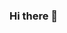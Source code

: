 ### Hi there 👋

<!--
**tuliooarauj/tuliooarauj** is a ✨ _special_ ✨ repository because its `README.md` (this file) appears on your GitHub profile.

Here are some ideas to get you started:

- 🔭 I’m currently working on ...
- 🌱 I’m currently learning ...
- 👯 I’m looking to collaborate on ...
- 🤔 I’m looking for help with ...
- 💬 Ask me about ...
- 📫 How to reach me: ...
- 😄 Pronouns: ...
- ⚡ Fun fact: ...
-->

<!DOCTYPE html>
<html lang="pt-br">
<head>
    <meta charset="UTF-8">
    <meta http-equiv="X-UA-Compatible" content="IE=edge">
    <meta name="viewport" content="width=], initial-scale=1.0">
    <title>Card</title>
    <style>
        *{
            padding: 0;
            margin: 0;

        }
        #container{
           width: 100vw;
            height: 100vh;
            display: flex;
            justify-content: center;
            align-items: center;
        }
        #card{
            
            width: 300px;
            height: 500px;
            background-color: purple;
            border-radius: 10px;
            border: 3px solid black;

            display: flex;
            align-items: center;
            flex-direction: column;
            justify-content: space-around;
        }

        h1{
            text-align: center;
            color: red;
        }
        img{
            width: 80%;
        }
        #link{
            display: flex;
        }
        a{
            text-decoration: none;
            text-align: center;
            color: black;

            border: 2px solid black;
           
            margin: 40px 30px;
            background-color: antiquewhite;

            border-radius: 10px;
            width: 80px;
            height: 30px;       


            display: flex;
            align-items: center;
            justify-content: center;
        }
        ul li{
            display: inline-block;
        }
    </style>
</head>
<body>
    <div id="container">
        <div id="card">
            <h1 >Salamence</h1>

            <img src="https://assets.pokemon.com/assets/cms2/img/pokedex/full/373.png" alt="Salamence">

            <div id="link">
                <a href="https://pokemondb.net/type/dragon"><p class="botao">Dragon</p></a>
                <a href="https://pokemondb.net/type/flying"><p class="botao">Flying</p></a>
            </div>
    
            <div id="icon">
                <ul>
                    <li>⭐</li>
                    <li>⭐</li>
                    <li>⭐</li>
                    <li>⭐</li>
                    <li>⭐</li>
                </ul>
            </div>
        </div>
        

       
    </div>
</body>
</html>
